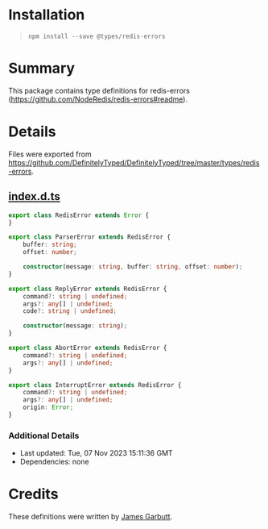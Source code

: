 # Installation
> `npm install --save @types/redis-errors`

# Summary
This package contains type definitions for redis-errors (https://github.com/NodeRedis/redis-errors#readme).

# Details
Files were exported from https://github.com/DefinitelyTyped/DefinitelyTyped/tree/master/types/redis-errors.
## [index.d.ts](https://github.com/DefinitelyTyped/DefinitelyTyped/tree/master/types/redis-errors/index.d.ts)
````ts
export class RedisError extends Error {
}

export class ParserError extends RedisError {
    buffer: string;
    offset: number;

    constructor(message: string, buffer: string, offset: number);
}

export class ReplyError extends RedisError {
    command?: string | undefined;
    args?: any[] | undefined;
    code?: string | undefined;

    constructor(message: string);
}

export class AbortError extends RedisError {
    command?: string | undefined;
    args?: any[] | undefined;
}

export class InterruptError extends RedisError {
    command?: string | undefined;
    args?: any[] | undefined;
    origin: Error;
}

````

### Additional Details
 * Last updated: Tue, 07 Nov 2023 15:11:36 GMT
 * Dependencies: none

# Credits
These definitions were written by [James Garbutt](https://github.com/43081j).
